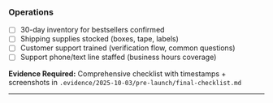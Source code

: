 ### **Operations**

- [ ] 30-day inventory for bestsellers confirmed
- [ ] Shipping supplies stocked (boxes, tape, labels)
- [ ] Customer support trained (verification flow, common questions)
- [ ] Support phone/text line staffed (business hours coverage)

**Evidence Required:** Comprehensive checklist with timestamps + screenshots in `.evidence/2025-10-03/pre-launch/final-checklist.md`

---
